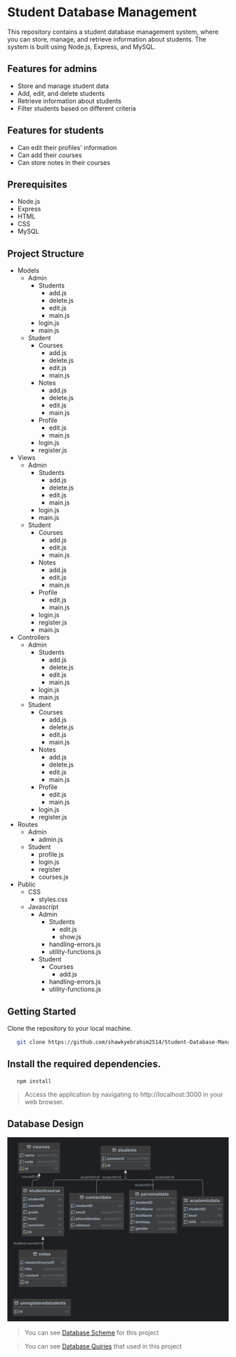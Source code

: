 # Student Database Management
This repository contains a student database management system, where you can store, manage, and retrieve information about students. The system is built using Node.js, Express, and MySQL.

## Features for admins
* Store and manage student data
* Add, edit, and delete students
* Retrieve information about students
* Filter students based on different criteria

## Features for students
* Can edit their profiles' information
* Can add their courses
* Can store notes in their courses

## Prerequisites
* Node.js
* Express
* HTML
* CSS
* MySQL

## Project Structure
* Models
  * Admin
    * Students
      * add.js
      * delete.js
      * edit.js
      * main.js
    * login.js
    * main.js
  * Student
    * Courses
      * add.js
      * delete.js
      * edit.js
      * main.js
    * Notes
      * add.js
      * delete.js
      * edit.js
      * main.js
    * Profile
      * edit.js
      * main.js
    * login.js
    * register.js
* Views
  * Admin
    * Students
      * add.js
      * delete.js
      * edit.js
      * main.js
    * login.js
    * main.js
  * Student
    * Courses
      * add.js
      * edit.js
      * main.js
    * Notes
      * add.js
      * edit.js
      * main.js
    * Profile
      * edit.js
      * main.js
    * login.js
    * register.js
    * main.js
* Controllers
  * Admin
    * Students
      * add.js
      * delete.js
      * edit.js
      * main.js
    * login.js
    * main.js
  * Student
    * Courses
      * add.js
      * delete.js
      * edit.js
      * main.js
    * Notes
      * add.js
      * delete.js
      * edit.js
      * main.js
    * Profile
      * edit.js
      * main.js
    * login.js
    * register.js
* Routes
  * Admin
    * admin.js
  * Student
    * profile.js
    * login.js
    * register
    * courses.js
* Public
  * CSS
    * styles.css
  * Javascript
    * Admin
      * Students
        * edit.js
        * show.js
      * handling-errors.js
      * utility-functions.js
    * Student
      * Courses
        * add.js
      * handling-errors.js
      * utility-functions.js

## Getting Started
Clone the repository to your local machine.
```bash
   git clone https://github.com/shawkyebrahim2514/Student-Database-Management
```

## Install the required dependencies.
```
   npm install
```

> Access the application by navigating to http://localhost:3000 in your web browser.

## Database Design
<img src="./Database Design/database diagram.svg">

> You can see <a href="./Database Design/database scheme.sql">Database Scheme</a> for this project

> You can see <a href="./Database Design/database queries.sql">Database Quiries</a> that used in this project

